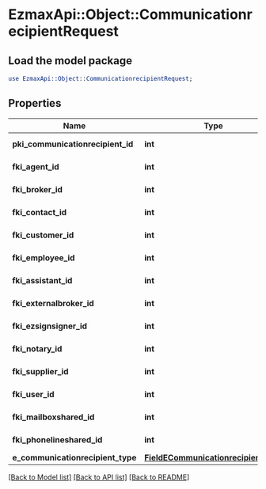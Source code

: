 # EzmaxApi::Object::CommunicationrecipientRequest

## Load the model package
```perl
use EzmaxApi::Object::CommunicationrecipientRequest;
```

## Properties
Name | Type | Description | Notes
------------ | ------------- | ------------- | -------------
**pki_communicationrecipient_id** | **int** | The unique ID of the Communicationrecipient. | [optional] 
**fki_agent_id** | **int** | The unique ID of the Agent. | [optional] 
**fki_broker_id** | **int** | The unique ID of the Broker. | [optional] 
**fki_contact_id** | **int** | The unique ID of the Contact | [optional] 
**fki_customer_id** | **int** | The unique ID of the Customer. | [optional] 
**fki_employee_id** | **int** | The unique ID of the Employee. | [optional] 
**fki_assistant_id** | **int** | The unique ID of the Assistant. | [optional] 
**fki_externalbroker_id** | **int** | The unique ID of the Externalbroker. | [optional] 
**fki_ezsignsigner_id** | **int** | The unique ID of the Ezsignsigner | [optional] 
**fki_notary_id** | **int** | The unique ID of the Notary. | [optional] 
**fki_supplier_id** | **int** | The unique ID of the Supplier. | [optional] 
**fki_user_id** | **int** | The unique ID of the User | [optional] 
**fki_mailboxshared_id** | **int** | The unique ID of the Mailboxshared | [optional] 
**fki_phonelineshared_id** | **int** | The unique ID of the Phonelineshared | [optional] 
**e_communicationrecipient_type** | [**FieldECommunicationrecipientType**](FieldECommunicationrecipientType.md) |  | [optional] 

[[Back to Model list]](../README.md#documentation-for-models) [[Back to API list]](../README.md#documentation-for-api-endpoints) [[Back to README]](../README.md)


